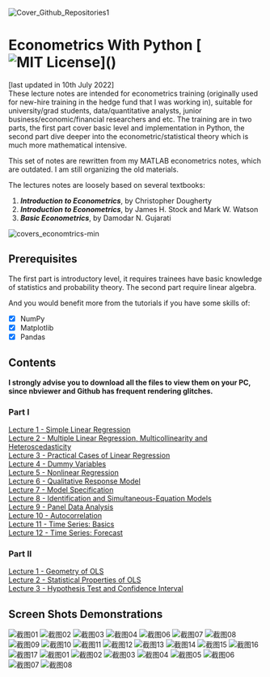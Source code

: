 ![Cover_Github_Repositories1](https://user-images.githubusercontent.com/59842360/178134712-79b96545-2fee-40c5-b674-0708a207cfa8.jpg)

# Econometrics With Python [![MIT License](https://img.shields.io/apm/l/atomic-design-ui.svg?)]()
[last updated in 10th July 2022]<br>
These lecture notes are intended for econometrics training (originally used for new-hire training in the hedge fund that I was working in), suitable for university/grad students, data/quantitative analysts, junior business/economic/financial researchers and etc. The training are in two parts, the first part cover basic level and implementation in Python, the second part dive deeper into the econometric/statistical theory which is much more mathematical intensive.

This set of notes are rewritten from my MATLAB econometrics notes, which are outdated. I am still organizing the old materials.

The lectures notes are loosely based on several textbooks:<br>

1. <b><i>Introduction to Econometrics</i></b>,  by Christopher Dougherty<br>
2. <b><i>Introduction to Econometrics</i></b>,  by James H. Stock and Mark W. Watson<br>
3. <b><i>Basic Econometrics</i></b>,  by Damodar N. Gujarati

![covers_economtrics-min](https://user-images.githubusercontent.com/59842360/126119680-edc6006d-2458-4ae6-8be1-5d587d37ecb5.jpg)

## Prerequisites
The first part is introductory level, it requires trainees have basic knowledge of statistics and probability theory. The second part require linear algebra.

And you would benefit more from the tutorials if you have some skills of: 
- [x] NumPy
- [x] Matplotlib
- [x] Pandas

## Contents
<b>I strongly advise you to download all the files to view them on your PC, since nbviewer and Github has frequent rendering glitches.</b><br>

### Part I
[Lecture 1 - Simple Linear Regression](https://nbviewer.jupyter.org/github/MacroAnalyst/Basic_Econometrics_With_Python/blob/main/1.%20Simple%20Linear%20Regression.ipynb)<br>
[Lecture 2 - Multiple Linear Regression, Multicollinearity and Heteroscedasticity](https://nbviewer.org/github/MacroAnalyst/Basic_Econometrics_With_Python/blob/main/2.%20Multiple%20Linear%20Regression%2C%20Multicollinearity%20and%20Heteroscedasticity.ipynb)<br>
[Lecture 3 - Practical Cases of Linear Regression](https://nbviewer.org/github/MacroAnalyst/Basic_Econometrics_With_Python/blob/main/3.%20Practical%20Cases%20of%20Linear%20Regression%20.ipynb)<br>
[Lecture 4 - Dummy Variables](https://nbviewer.org/github/MacroAnalyst/Basic_Econometrics_With_Python/blob/main/4.%20Dummy%20Variable.ipynb)<br>
[Lecture 5 - Nonlinear Regression](https://nbviewer.org/github/MacroAnalyst/Basic_Econometrics_With_Python/blob/main/5.%20Nonlinear%20Regression.ipynb)<br>
[Lecture 6 - Qualitative Response Model](https://github.com/MacroAnalyst/Basic_Econometrics_With_Python/blob/main/6.%20Qualitative%20Response%20Model%20.ipynb)<br>
[Lecture 7 - Model Specification](https://nbviewer.org/github/MacroAnalyst/Basic_Econometrics_With_Python/blob/main/7.%20Model%20Specification.ipynb)<br>
[Lecture 8 - Identification and Simultaneous-Equation Models](https://nbviewer.org/github/MacroAnalyst/Basic_Econometrics_With_Python/blob/main/7.%20Model%20Specification.ipynb)<br>
[Lecture 9 - Panel Data Analysis](https://nbviewer.org/github/MacroAnalyst/Basic_Econometrics_With_Python/blob/main/9.%20Panel%20Data%20Analysis.ipynb)<br>
[Lecture 10 - Autocorrelation](https://nbviewer.org/github/MacroAnalyst/Basic_Econometrics_With_Python/blob/main/10.%20Autocorrelation.ipynb)<br>
[Lecture 11 - Time Series: Basics](https://nbviewer.org/github/MacroAnalyst/Basic_Econometrics_With_Python/blob/main/11.%20Time%20Series%20-%20Basics.ipynb)<br>
[Lecture 12 - Time Series: Forecast](https://nbviewer.org/github/MacroAnalyst/Basic_Econometrics_With_Python/blob/main/12.%20Time%20Series%20-%20Forcasting.ipynb)
<br>
### Part II
[Lecture 1 - Geometry of OLS](https://nbviewer.org/github/MacroAnalyst/Econometrics_With_Python/blob/main/Chapter%201%20-%20Geometry%20of%20Ordinary%20Least%20Squares.ipynb)<br>
[Lecture 2 - Statistical Properties of OLS](https://nbviewer.org/github/weijie-chen/Econometrics-With-Python/blob/main/Chapter%202%20-%20Statistical%20Properties%20of%20OLS.ipynb)<br>
[Lecture 3 - Hypothesis Test and Confidence Interval](https://nbviewer.org/github/weijie-chen/Econometrics-With-Python/blob/main/Chapter%203%20-%20Hypothesis%20Test%20and%20Confidence%20Interval.ipynb)<br>




## Screen Shots Demonstrations
![截图01](https://user-images.githubusercontent.com/59842360/144827958-bcd71d00-ac22-423f-84a6-4d2af87c676b.jpg)
![截图02](https://user-images.githubusercontent.com/59842360/144827956-016047c1-0a08-4baa-9118-53395eff6bad.jpg)
![截图03](https://user-images.githubusercontent.com/59842360/144827959-260979c8-1c36-4cf1-a7e7-ba9716de4578.jpg)
![截图04](https://user-images.githubusercontent.com/59842360/144828132-1307ef49-aab4-471f-897e-a4229ddc6045.jpg)
![截图06](https://user-images.githubusercontent.com/59842360/144827965-aec7f52f-8c65-49e8-9d7e-292218c3d989.jpg)
![截图07](https://user-images.githubusercontent.com/59842360/144827943-e09bcb3d-d53e-470f-aa46-82952c91b1a2.jpg)
![截图08](https://user-images.githubusercontent.com/59842360/144827948-8c2c3842-564e-4d87-bbea-bf09852fe294.jpg)
![截图09](https://user-images.githubusercontent.com/59842360/144827954-09b97a8f-3ebc-4658-b9c5-d9cd0115be4a.jpg)
![截图10](https://user-images.githubusercontent.com/59842360/144827961-ff799a3c-7156-4e96-bcb3-2b6411e34508.jpg)
![截图11](https://user-images.githubusercontent.com/59842360/144827963-a36b6f94-8a05-4445-a3bd-f8273859f585.jpg)
![截图12](https://user-images.githubusercontent.com/59842360/144827971-f96dcc20-0ed4-467b-ae93-5747b62541f4.jpg)
![截图13](https://user-images.githubusercontent.com/59842360/144827972-6ef99513-1305-4007-a990-3165f1949d42.jpg)
![截图14](https://user-images.githubusercontent.com/59842360/144827975-de11727a-3297-423f-9954-cd000f1a4862.jpg)
![截图15](https://user-images.githubusercontent.com/59842360/144827977-18cef5d4-8175-4fb3-8b03-ecb454365169.jpg)
![截图16](https://user-images.githubusercontent.com/59842360/144827980-6135c943-2f07-4a52-b2a8-fb2f5cb2d32a.jpg)
![截图17](https://user-images.githubusercontent.com/59842360/144827978-24da8d60-8cae-4163-b3a0-84119b8ef9c6.jpg)
![截图01](https://user-images.githubusercontent.com/59842360/178335929-995a4299-d0bf-4da8-b59a-571a5d296e27.jpg)
![截图02](https://user-images.githubusercontent.com/59842360/178335931-368f07f9-9e18-43de-9a37-82bf15026ed4.jpg)
![截图03](https://user-images.githubusercontent.com/59842360/178335933-83bb7bc5-fd50-4aea-9c34-afe4e8dd95b4.jpg)
![截图04](https://user-images.githubusercontent.com/59842360/178335913-a36ac76b-9bd4-4d9a-b589-04de529fb44a.jpg)
![截图05](https://user-images.githubusercontent.com/59842360/178335920-3c472ff8-0933-46a9-b06d-b92684033f8e.jpg)
![截图06](https://user-images.githubusercontent.com/59842360/178335923-9f95d50f-4715-4ec0-a3c9-5fc6b0533546.jpg)
![截图07](https://user-images.githubusercontent.com/59842360/178335924-783511c2-3881-4ca2-bb1f-a80b82bdedf2.jpg)
![截图08](https://user-images.githubusercontent.com/59842360/178335926-e015933c-bd90-4ec0-a6b4-1ed59ab7efd3.jpg)
